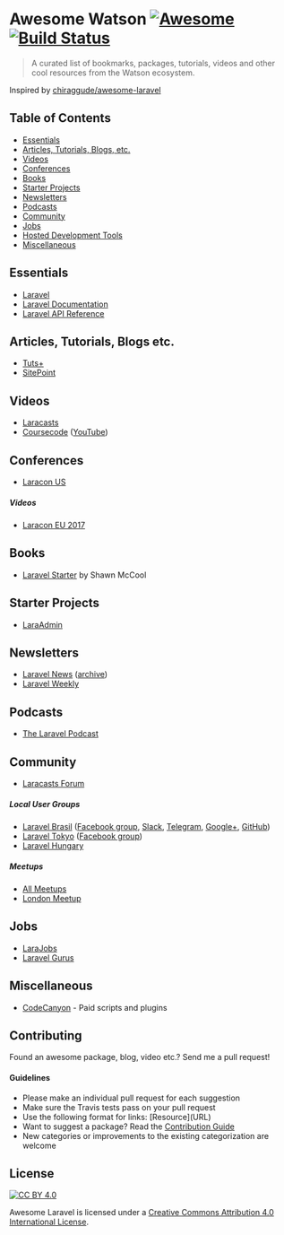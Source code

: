 # Awesome Watson [![Awesome](https://cdn.rawgit.com/sindresorhus/awesome/d7305f38d29fed78fa85652e3a63e154dd8e8829/media/badge.svg)](https://github.com/sindresorhus/awesome) [![Build Status](https://api.travis-ci.org/carlosalan/awesome-watson.svg?branch=master)](https://travis-ci.org/carlosalan/awesome-watson)

> A curated list of bookmarks, packages, tutorials, videos and other cool resources from the Watson ecosystem.

Inspired by [chiraggude/awesome-laravel](https://github.com/chiraggude/awesome-laravel)

## Table of Contents

- [Essentials](#essentials)
- [Articles, Tutorials, Blogs, etc.](#articles-tutorials-blogs-etc)
- [Videos](#videos)
- [Conferences](#conferences)
- [Books](#books)
- [Starter Projects](#starter-projects)
- [Newsletters](#newsletters)
- [Podcasts](#podcasts)
- [Community](#community)
- [Jobs](#jobs)
- [Hosted Development Tools](#hosted-development-tools)
- [Miscellaneous](#miscellaneous)

## Essentials

* [Laravel](https://laravel.com)
* [Laravel Documentation](https://google.com/)
* [Laravel API Reference](https://google.com/)

## Articles, Tutorials, Blogs etc.

* [Tuts+](https://google.com/)
* [SitePoint](https://google.com/)

## Videos

* [Laracasts](https://google.com/)
* [Coursecode](https://google.com/) ([YouTube](https://google.com/))

## Conferences

* [Laracon US](https://google.com)

##### Videos

* [Laracon EU 2017](https://google.com)

## Books

* [Laravel Starter](https://google.com) by Shawn McCool

## Starter Projects

* [LaraAdmin](https://google.com)

## Newsletters

* [Laravel News](https://google.com) ([archive](https://google.com))
* [Laravel Weekly](https://google.com)

## Podcasts

* [The Laravel Podcast](https://google.com)

## Community

* [Laracasts Forum](https://google.com)

##### Local User Groups

* [Laravel Brasil](https://google.com) ([Facebook group](https://google.com), [Slack](https://google.com), [Telegram](https://google.com), [Google+](https://google.com), [GitHub](https://google.com))
* [Laravel Tokyo](https://google.com) ([Facebook group](https://google.com))
* [Laravel Hungary](https://google.com)

##### Meetups

* [All Meetups](https://google.com)
* [London Meetup](https://google.com)

## Jobs

* [LaraJobs](https://google.com)
* [Laravel Gurus](https://google.com)

## Miscellaneous

* [CodeCanyon](https://google.com) - Paid scripts and plugins

## Contributing

Found an awesome package, blog, video etc.? Send me a pull request!

#### Guidelines

* Please make an individual pull request for each suggestion
* Make sure the Travis tests pass on your pull request
* Use the following format for links: \[Resource\]\(URL\)
* Want to suggest a package? Read the [Contribution Guide](https://github.com/chiraggude/awesome-laravel/blob/master/CONTRIBUTING.md)
* New categories or improvements to the existing categorization are welcome

## License

[![CC BY 4.0](https://licensebuttons.net/l/by/4.0/88x31.png)](https://creativecommons.org/licenses/by/4.0/)

Awesome Laravel is licensed under a  [Creative Commons Attribution 4.0 International License](https://creativecommons.org/licenses/by/4.0/).
